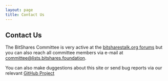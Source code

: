```yaml
---
layout: page
title: Contact Us
---
```

## Contact Us
The BitShares Committee is very active at the [bitsharestalk.org forums](http://www.bitsharestalk.org) but you can also reach all committee members via e-mail at [committee@lists.bitshares.foundation](mailto:committee@lists.bitshares.foundation).

You can also make duggestions about this site or send bug reports via our relevant [GitHub Project](https://github.com/bitshares-committee/bitshares-committee.github.io)